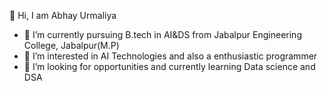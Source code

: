 👋 Hi, I am Abhay Urmaliya 
- 🌱 I’m currently pursuing B.tech in AI&DS from Jabalpur Engineering College, Jabalpur(M.P)
- 👀 I’m interested in AI Technologies and also a enthusiastic programmer
- 💞️ I’m looking for opportunities and currently learning Data science and DSA

<!---
AbhayUrmaliya2004/AbhayUrmaliya2004 is a ✨ special ✨ repository because its `README.md` (this file) appears on your GitHub profile.
You can click the Preview link to take a look at your changes.
--->
